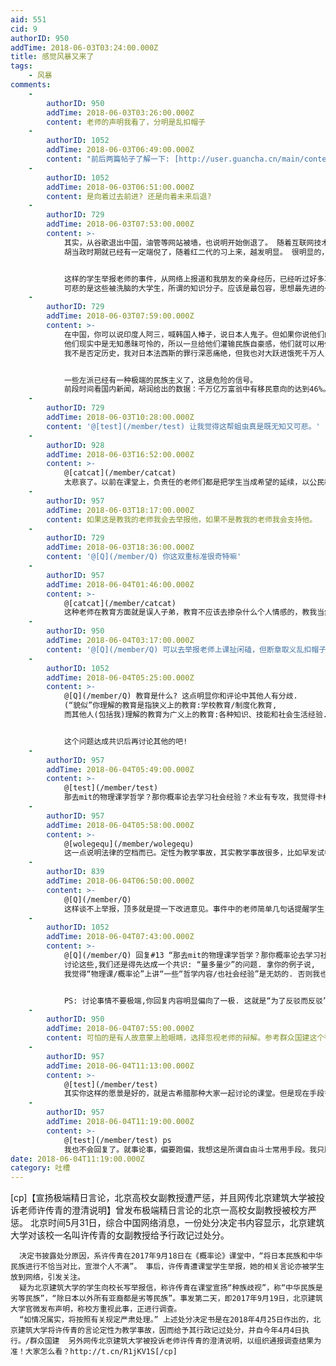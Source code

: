 ```yaml
---
aid: 551
cid: 9
authorID: 950
addTime: 2018-06-03T03:24:00.000Z
title: 感觉风暴又来了
tags:
    - 风暴
comments:
    -
        authorID: 950
        addTime: 2018-06-03T03:26:00.000Z
        content: 老师的声明我看了，分明是乱扣帽子
    -
        authorID: 1052
        addTime: 2018-06-03T06:49:00.000Z
        content: "前后两篇帖子了解一下: [http://user.guancha.cn/main/content?id=19033](http://user.guancha.cn/main/content?id=19033) [http://user.guancha.cn/main/content?id=19275&comments-container](http://user.guancha.cn/main/content?comments-container=&id=19275)\n\n\b看完我是觉得现在大环境真是越来越让我看不懂/害怕了....\n\n    Winter is comming"
    -
        authorID: 1052
        addTime: 2018-06-03T06:51:00.000Z
        content: 是向着过去前进? 还是向着未来后退?
    -
        authorID: 729
        addTime: 2018-06-03T07:53:00.000Z
        content: >-
            其实，从谷歌退出中国，油管等网站被墙，也说明开始倒退了。 随着互联网技术越来越成熟，手段越来越高明，对言论的监控和打压也愈来愈严重。
            胡当政时期就已经有一定端倪了，随着红二代的习上来，越发明显。 很明显的，新的文革已经慢慢到来了。尤其经济上不利，更要加强巩固权力。


            这样的学生举报老师的事件，从网络上报道和我朋友的亲身经历，已经听过好多次了。
            可悲的是这些被洗脑的大学生，所谓的知识分子。应该是最包容，思想最先进的一群人，却如同麻木的蛆虫一样。
    -
        authorID: 729
        addTime: 2018-06-03T07:59:00.000Z
        content: >-
            在中国，你可以说印度人阿三，喊韩国人棒子，说日本人鬼子。但如果你说他们的优点，你就是崇洋媚外，你就是精日，美分，日杂。
            他们现实中是无知愚昧可怜的，所以一旦给他们灌输民族自豪感，他们就可以用借此弥补内心的自卑。
            我不是否定历史，我对日本法西斯的罪行深恶痛绝，但我也对大跃进饿死千万人，文革深恶痛绝。


            一些左派已经有一种极端的民族主义了，这是危险的信号。
            前段时间看国内新闻，胡润给出的数据：千万亿万富翁中有移民意向的达到46%。这些可以说是精英中的精英了，为什么放着大好前（钱）途不要，选择去移民呢？是不爱国么？我想不是的，他们只是用脚投票来表达着自己对这个国家的失望。
    -
        authorID: 729
        addTime: 2018-06-03T10:28:00.000Z
        content: '@[test](/member/test) 让我觉得这帮蛆虫真是既无知又可悲。'
    -
        authorID: 928
        addTime: 2018-06-03T16:52:00.000Z
        content: >-
            @[catcat](/member/catcat)
            太悲哀了。以前在课堂上，负责任的老师们都是把学生当成希望的延续，以公民教育为己任，通过揭露事实真相来竭力培养学生的正义感和公民意识。好害怕老师们从此失去对学生的信任，不再敢那样讲真话了。如果这样，那么大学教育就变成了中学教育的延续而已，特么的上大学还有什么意义！
    -
        authorID: 957
        addTime: 2018-06-03T18:17:00.000Z
        content: 如果这是教我的老师我会去举报他，如果不是教我的老师我会支持他。
    -
        authorID: 729
        addTime: 2018-06-03T18:36:00.000Z
        content: '@[Q](/member/Q) 你这双重标准很奇特嘛'
    -
        authorID: 957
        addTime: 2018-06-04T01:46:00.000Z
        content: >-
            @[catcat](/member/catcat)
            这种老师在教育方面就是误人子弟，教育不应该去掺杂什么个人情感的，教我当然会举报，曾经就被这样的老师搞惨了不想来第二次了。如果是别人老师，我会维护言论自由然后去支持他的。在这里的大家不都是这样么，假如这样的老师发生在你们身上，谁都是想换个老师，假如不是自己的老师，那么……
    -
        authorID: 950
        addTime: 2018-06-04T03:17:00.000Z
        content: '@[Q](/member/Q) 可以去举报老师上课扯闲磕，但断章取义乱扣帽子就不该了'
    -
        authorID: 1052
        addTime: 2018-06-04T05:25:00.000Z
        content: >-
            @[Q](/member/Q) 教育是什么? 这点明显你和评论中其他人有分歧.
            (“貌似”你理解的教育是指狭义上的教育:学校教育/制度化教育,
            而其他人(包括我)理解的教育为广义上的教育:各种知识、技能和社会生活经验...)


            这个问题达成共识后再讨论其他的吧!
    -
        authorID: 957
        addTime: 2018-06-04T05:49:00.000Z
        content: >-
            @[test](/member/test)
            那去mit的物理课学哲学？那你概率论去学习社会经验？术业有专攻，我觉得卡梅隆计算机专业老师不会你大谈中国文化吧。麻烦看清楚这是理工科，又不是社科文学。
    -
        authorID: 957
        addTime: 2018-06-04T05:58:00.000Z
        content: >-
            @[wolegequ](/member/wolegequ)
            这一点说明法律的空档而已。定性为教学事故，其实教学事故很多，比如早发试卷，没有批改作业，都算，影响只是这两年的评优和升职。别人不是调查一两天，是调查8个月的结果，应该是特色社会下一种平衡的产物。单从结果他并没有受到太多管制，他甚至还可以教书，难道人就不能为自己所处的话负一点责任？
    -
        authorID: 839
        addTime: 2018-06-04T06:50:00.000Z
        content: >-
            @[Q](/member/Q)
            这样谈不上举报，顶多就是提一下改进意见。事件中的老师简单几句话提醒学生，也上升不到因个人情感、大谈文化而教学违规的程度。你自己的老师情况不一样吧。
    -
        authorID: 1052
        addTime: 2018-06-04T07:43:00.000Z
        content: >-
            @[Q](/member/Q) 回复#13 “那去mit的物理课学哲学？那你概率论去学习社会经验”.
            讨论这些,我们还是得先达成一个共识: “量多量少”的问题. 拿你的例子说,
            我觉得“物理课/概率论”上讲“一些“哲学内容/也社会经验”是无妨的. 否则我也反对.


            PS: 讨论事情不要极端,你回复内容明显偏向了一极. 这就是“为了反驳而反驳”而不是“讨论”了.
    -
        authorID: 950
        addTime: 2018-06-04T07:55:00.000Z
        content: 可怕的是有人故意蒙上脸眼睛，选择忽视老师的辩解。参考群众国建这个微博
    -
        authorID: 957
        addTime: 2018-06-04T11:13:00.000Z
        content: >-
            @[test](/member/test)
            其实你这样的愿景是好的，就是古希腊那种大家一起讨论的课堂。但是现在手段多样化，课堂只有45分钟，下课建群或者开个讨论会，课后大把机会不利用，你在课堂上浪费宝贵的时间。听课就为了老师的讲专业知识的。古希腊为什么消亡现在却不重新建立那种课堂，很好的说明了那种教育是一种落后的了。最后，那些对日本文化特别感兴趣又特别想分享的老师，或者美国文化，亦或中国文化，在理工科课堂上讲的老师，希望你能遇到，然后三分之一的时间浪费在上面你就会喜欢了。
    -
        authorID: 957
        addTime: 2018-06-04T11:19:00.000Z
        content: >-
            @[test](/member/test) ps
            我也不会回复了。就事论事，偏要跑偏，我想这是所谓自由斗士常用手段。我只服讲道理说事实的人，你在回复别人还要管别人该怎么做？我或许相信你是对的我是错的，但是我不会教你怎么做人。
date: 2018-06-04T11:19:00.000Z
category: 吐槽
---
```


\[cp\]【宣扬极端精日言论，北京高校女副教授遭严惩，并且网传北京建筑大学被投诉老师许传青的澄清说明】曾发布极端精日言论的北京一高校女副教授被校方严惩。 北京时间5月31日，综合中国网络消息，一份处分决定书内容显示，北京建筑大学对该校一名叫许传青的女副教授给予行政记过处分。

      决定书披露处分原因，系许传青在2017年9月18日在《概率论》课堂中，“将日本民族和中华民族进行不恰当对比，宣泄个人不满”。 事后，许传青遭课堂学生举报，她的相关言论亦被学生放到网络，引发关注。
      疑为北京建筑大学的学生向校长写举报信，称许传青在课堂宣扬“种族歧视”，称“中华民族是劣等民族”，“除日本以外所有亚裔都是劣等民族”。事发第二天，即2017年9月19日，北京建筑大学官微发布声明，称校方重视此事，正进行调查。
      “如情况属实，将按照有关规定严肃处理。” 上述处分决定书是在2018年4月25日作出的，北京建筑大学将许传青的言论定性为教学事故，因而给予其行政记过处分，并自今年4月4日执行。/群众国建  另外网传北京建筑大学被投诉老师许传青的澄清说明，以组织通报调查结果为准！大家怎么看？http://t.cn/R1jKV1S[/cp]
